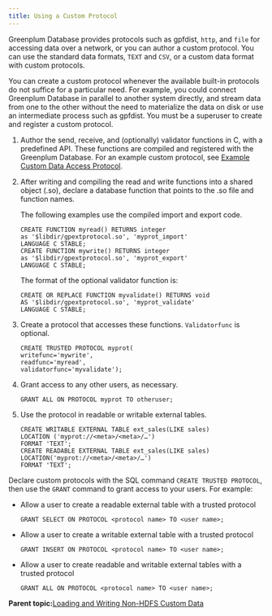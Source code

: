 ```yaml
---
title: Using a Custom Protocol 
---
```


Greenplum Database provides protocols such as gpfdist, `http`, and `file` for accessing data over a network, or you can author a custom protocol. You can use the standard data formats, `TEXT` and `CSV`, or a custom data format with custom protocols.

You can create a custom protocol whenever the available built-in protocols do not suffice for a particular need. For example, you could connect Greenplum Database in parallel to another system directly, and stream data from one to the other without the need to materialize the data on disk or use an intermediate process such as gpfdist. You must be a superuser to create and register a custom protocol.

1.  Author the send, receive, and \(optionally\) validator functions in C, with a predefined API. These functions are compiled and registered with the Greenplum Database. For an example custom protocol, see [Example Custom Data Access Protocol](g-example-custom-data-access-protocol.html).
2.  After writing and compiling the read and write functions into a shared object \(.so\), declare a database function that points to the .so file and function names.

    The following examples use the compiled import and export code.

    ```
    CREATE FUNCTION myread() RETURNS integer
    as '$libdir/gpextprotocol.so', 'myprot_import'
    LANGUAGE C STABLE;
    CREATE FUNCTION mywrite() RETURNS integer
    as '$libdir/gpextprotocol.so', 'myprot_export'
    LANGUAGE C STABLE;
    
    ```

    The format of the optional validator function is:

    ```
    CREATE OR REPLACE FUNCTION myvalidate() RETURNS void 
    AS '$libdir/gpextprotocol.so', 'myprot_validate' 
    LANGUAGE C STABLE; 
    
    ```

3.  Create a protocol that accesses these functions. `Validatorfunc` is optional.

    ```
    CREATE TRUSTED PROTOCOL myprot(
    writefunc='mywrite',
    readfunc='myread', 
    validatorfunc='myvalidate');
    ```

4.  Grant access to any other users, as necessary.

    ```
    GRANT ALL ON PROTOCOL myprot TO otheruser;
    
    ```

5.  Use the protocol in readable or writable external tables.

    ```
    CREATE WRITABLE EXTERNAL TABLE ext_sales(LIKE sales)
    LOCATION ('myprot://<meta>/<meta>/…')
    FORMAT 'TEXT';
    CREATE READABLE EXTERNAL TABLE ext_sales(LIKE sales)
    LOCATION('myprot://<meta>/<meta>/…')
    FORMAT 'TEXT';
    
    ```


Declare custom protocols with the SQL command `CREATE TRUSTED PROTOCOL`, then use the `GRANT` command to grant access to your users. For example:

-   Allow a user to create a readable external table with a trusted protocol

    ```
    GRANT SELECT ON PROTOCOL <protocol name> TO <user name>;
    ```

-   Allow a user to create a writable external table with a trusted protocol

    ```
    GRANT INSERT ON PROTOCOL <protocol name> TO <user name>;
    ```

-   Allow a user to create readable and writable external tables with a trusted protocol

    ```
    GRANT ALL ON PROTOCOL <protocol name> TO <user name>;
    ```


**Parent topic:**[Loading and Writing Non-HDFS Custom Data](../../load/topics/g-loading-and-writing-non-hdfs-custom-data.html)

